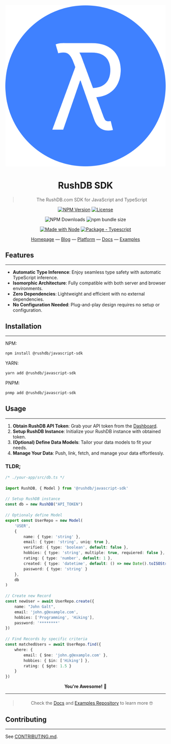 <div align="center">

![RushDB Logo](https://raw.githubusercontent.com/rush-db/rushdb/main/rushdb-logo.svg)

# RushDB SDK

> The RushDB.com SDK for JavaScript and TypeScript

[![NPM Version](https://img.shields.io/npm/v/%40collect.so%2Fjavascript-sdk)](https://www.npmjs.com/package/@rushdb/javascript-sdk)
[![License](https://img.shields.io/badge/License-MIT-blue)](#license "Go to license section")

![NPM Downloads](https://img.shields.io/npm/dw/%40collect.so%2Fjavascript-sdk)
![npm bundle size](https://img.shields.io/bundlephobia/minzip/%40collect.so%2Fjavascript-sdk)


[![Made with Node](https://img.shields.io/badge/dynamic/json?label=node&query=%24.engines%5B%22node%22%5D&url=https%3A%2F%2Fraw.githubusercontent.com%2Fcollect-so%2Fcollect%2Fmaster%2Fpackage.json)](https://nodejs.org "Go to Node.js homepage")
[![Package - Typescript](https://img.shields.io/github/package-json/dependency-version/collect-so/collect/dev/typescript?logo=typescript&logoColor=white)](https://www.npmjs.com/package/typescript "Go to TypeScript on NPM")

[Homepage](https://rushdb.com) — [Blog](https://rushdb.com/blog) — [Platform](https://app.rushdb.com) — [Docs](https://docs.rushdb.com) — [Examples](https://github.com/rush-db/rushdb/examples)
</div>

## Features

---
- **Automatic Type Inference**: Enjoy seamless type safety with automatic TypeScript inference.
- **Isomorphic Architecture**: Fully compatible with both server and browser environments.
- **Zero Dependencies**: Lightweight and efficient with no external dependencies.
- **No Configuration Needed**: Plug-and-play design requires no setup or configuration.


## Installation

---
NPM:
```bash
npm install @rushdb/javascript-sdk
```

YARN:
```bash
yarn add @rushdb/javascript-sdk
```

PNPM:
```bash
pnmp add @rushdb/javascript-sdk
```


## Usage

---

1. **Obtain RushDB API Token**: Grab your API token from the [Dashboard](https://app.rushdb.com).
2. **Setup RushDB Instance**: Initialize your RushDB instance with obtained token.
3. **(Optional) Define Data Models**: Tailor your data models to fit your needs.
4. **Manage Your Data**: Push, link, fetch, and manage your data effortlessly.

### TLDR;
```ts
/* ./your-app/src/db.ts */

import RushDB, { Model } from '@rushdb/javascript-sdk'

// Setup RushDB instance
const db = new RushDB("API_TOKEN")

// Optionaly define Model
export const UserRepo = new Model(
    'USER',
    {
        name: { type: 'string' },
        email: { type: 'string', uniq: true },
        verified: { type: 'boolean', default: false },
        hobbies: { type: 'string', multiple: true, requiered: false },
        rating: { type: 'number', default: 1 },
        created: { type: 'datetime', default: () => new Date().toISOString() },
        password: { type: 'string' }
    },
    db
)

// Create new Record
const newUser = await UserRepo.create({
    name: "John Galt",
    email: 'john.g@example.com',
    hobbies: ['Programming', 'Hiking'],
    password: '********'
})

// Find Records by specific criteria
const matchedUsers = await UserRepo.find({
    where: {
        email: { $ne: 'john.g@example.com' },
        hobbies: { $in: ['Hiking'] },
        rating: { $gte: 1.5 }
    }
})
```

<div align="center">
<b>You're Awesome!</b>  🚀
</div>

---

<div align="center" style="margin-top: 20px">

> Check the [Docs](https://docs.rushdb.com) and [Examples Repository](https://github.com/collect-so/examples) to learn more 🤓


</div>


## Contributing

---
See [CONTRIBUTING.md](CONTRIBUTING.md).

